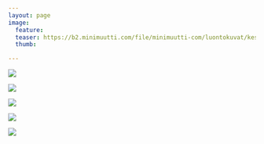 ```yaml
---
layout: page
image:
  feature:
  teaser: https://b2.minimuutti.com/file/minimuutti-com/luontokuvat/kes%C3%A4/11/DS57461-245px.jpg
  thumb:

---
```


![](https://b2.minimuutti.com/file/minimuutti-com/luontokuvat/kes%C3%A4/11/DS57457-800px.jpg)

![](https://b2.minimuutti.com/file/minimuutti-com/luontokuvat/kes%C3%A4/11/DS57458-800px.jpg)

![](https://b2.minimuutti.com/file/minimuutti-com/luontokuvat/kes%C3%A4/11/DS57461-800px.jpg)

![](https://b2.minimuutti.com/file/minimuutti-com/luontokuvat/kes%C3%A4/11/DS57464-800px.jpg)

![](https://b2.minimuutti.com/file/minimuutti-com/luontokuvat/kes%C3%A4/11/DS57462-800px.jpg)
